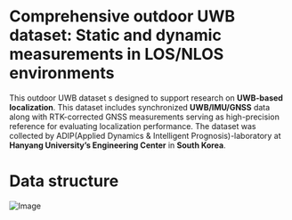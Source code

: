 # Comprehensive outdoor UWB dataset: Static and dynamic measurements in LOS/NLOS environments
This outdoor UWB dataset s designed to support research on **UWB-based localization**. This dataset includes synchronized **UWB/IMU/GNSS** data 
along with RTK-corrected GNSS measurements serving as high-precision reference for evaluating localization performance.
The dataset was collected by ADIP(Applied Dynamics & Intelligent Prognosis)-laboratory at **Hanyang University’s Engineering Center** in **South Korea**.

# Data structure
![Image](https://github.com/user-attachments/assets/3a01da78-4d55-42c6-92c4-c5e0648f84cb)
